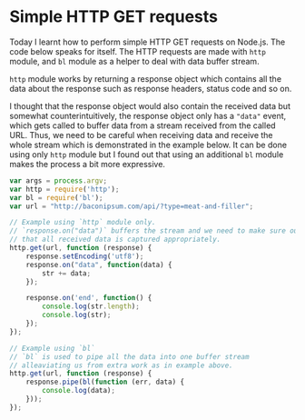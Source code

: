 # Simple HTTP GET requests

Today I learnt how to perform simple HTTP GET requests on Node.js. The code below speaks for itself. The HTTP requests are made with `http` module, and `bl` module as a helper to deal with data buffer stream. 

`http` module works by returning a response object which contains all the data about the response such as response headers, status code and so on.

I thought that the response object would also contain the received data but somewhat counterintuitively, the response object only has a `"data"` event, which gets called to buffer data from a stream received from the called URL. Thus, we need to be careful when receiving data and receive the whole stream which is demonstrated in the example below. It can be done using only `http` module but I found out that using an additional `bl` module makes the process a bit more expressive.

```javascript
var args = process.argv;
var http = require('http');
var bl = require('bl');
var url = "http://baconipsum.com/api/?type=meat-and-filler";

// Example using `http` module only.
// `response.on("data")` buffers the stream and we need to make sure ourselves
// that all received data is captured appropriately.
http.get(url, function (response) {
	response.setEncoding('utf8');
	response.on("data", function(data) {
		str += data;
	});

	response.on('end', function() {
		console.log(str.length);
		console.log(str);
	});
});

// Example using `bl` 
// `bl` is used to pipe all the data into one buffer stream
// alleaviating us from extra work as in example above.
http.get(url, function (response) {
	response.pipe(bl(function (err, data) {
		console.log(data);
	}));
});
```